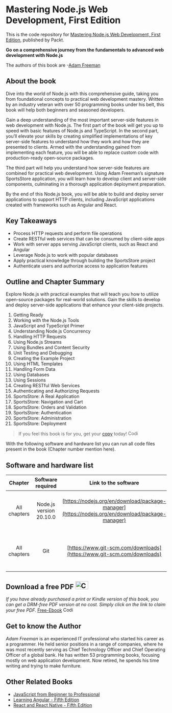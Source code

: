 # Mastering Node.js Web Development, First Edition
This is the code repository for [Mastering Node.js Web Development, First Edition](https://www.packtpub.com/product/mastering-nodejs-web-development/9781804615072), published by Packt.

**Go on a comprehensive journey from the fundamentals to advanced web development with Node.js**

The authors of this book are -[Adam Freeman]()

## About the book
Dive into the world of Node.js with this comprehensive guide, taking you from foundational concepts to practical web development mastery. Written by an industry veteran with over 50 programming books under his belt, this book will help both beginners and seasoned developers.

Gain a deep understanding of the most important server-side features in web development with Node.js. The first part of the book will get you up to speed with basic features of Node.js and TypeScript. In the second part, you’ll elevate your skills by creating simplified implementations of key server-side features to understand how they work and how they are presented to clients. Armed with the understanding gained from implementing each feature, you will be able to replace custom code with production-ready open-source packages.

The third part will help you understand how server-side features are combined for practical web development. Using Adam Freeman’s signature SportsStore application, you will learn how to develop client and server-side components, culminating in a thorough application deployment preparation.

By the end of this Node.js book, you will be able to build and deploy server applications to support HTTP clients, including JavaScript applications created with frameworks such as Angular and React.


## Key Takeaways
- Process HTTP requests and perform file operations
- Create RESTful web services that can be consumed by client-side apps
- Work with server apps serving JavaScript clients, such as React and Angular
- Leverage Node.js to work with popular databases
- Apply practical knowledge through building the SportsStore project
- Authenticate users and authorize access to application features

## Outline and Chapter Summary

Explore Node.js with practical examples that will teach you how to utilize open-source packages for real-world solutions. Gain the skills to develop and deploy server-side applications that enhance your client-side projects.


1. Getting Ready
2. Working with the Node.js Tools
3. JavaScript and TypeScript Primer
4. Understanding Node.js Concurrency
5. Handling HTTP Requests
6. Using Node.js Streams
7. Using Bundles and Content Security
8. Unit Testing and Debugging
9. Creating the Example Project
10. Using HTML Templates
11. Handling Form Data
12. Using Databases
13. Using Sessions
14. Creating RESTful Web Services
15. Authenticating and Authorizing Requests
16. SportsStore: A Real Application
17. SportsStore: Navigation and Cart
18. SportsStore: Orders and Validation
19. SportsStore: Authentication
20. SportsStore: Administration
21. SportsStore: Deployment




> If you feel this book is for you, get your [copy](https://www.amazon.com/Mastering-Node-js-Web-Development-comprehensive/dp/1804615072/ref=sr_1_1?crid=12PEHAY1PVA02&dib=eyJ2IjoiMSJ9.11QJcPznryXeGb75dN71Wg.EfglnRqg7lmlVrKKMvyIcblhesbkz2MAFnDTyYG4xK4&dib_tag=se&keywords=9781804615072&qid=1718597110&sprefix=9781804615072%2Caps%2C367&sr=8-1) today! <img alt="Coding" height="15" width="35"  src="https://media.tenor.com/ex_HDD_k5P8AAAAi/habbo-habbohotel.gif">


With the following software and hardware list you can run all code files present in the book (Chapter number mention here).

## Software and hardware list

| Chapter | Software required    | Link to the software    | Hardware specifications    | OS required    |
|:---:  |:---:  |:---:  |:---:  |:---:  |
| All chapters  | Node.js version 20.10.0  | [https://nodejs.org/en/download/package-manager](https://nodejs.org/en/download/package-manager) | Should work on any recent computer | Windows, MacOS, Linux (any), macOS, Windows |
| All chapters  | Git  | [https://www.git-scm.com/downloads](https://www.git-scm.com/downloads) | Should work on any recent computer | Windows, MacOS, Linux (any), macOS, Windows |



## Download a free PDF <img alt="Coding" height="25" width="40" src="https://emergency.com.au/wp-content/uploads/2021/03/free.gif">

_If you have already purchased a print or Kindle version of this book, you can get a DRM-free PDF version at no cost. Simply click on the link to claim your free PDF._
[Free-Ebook](https://packt.link/free-ebook/9781804615072) <img alt="Coding" height="15" width="35"  src="https://media.tenor.com/ex_HDD_k5P8AAAAi/habbo-habbohotel.gif">


## Get to know the Author
_Adam Freeman_ is an experienced IT professional who started his career as a programmer. He held senior positions in a range of companies, where he was most recently serving as Chief Technology Officer and Chief Operating Officer of a global bank. He has written 53 programming books, focusing mostly on web application development. Now retired, he spends his time writing and trying to make furniture.


## Other Related Books
- [JavaScript from Beginner to Professional](https://www.packtpub.com/product/javascript-from-beginner-to-professional/9781800562523)
- [Learning Angular - Fifth Edition](https://www.packtpub.com/product/learning-angular-fifth-edition/9781835087480)
- [React and React Native - Fifth Edition](https://www.packtpub.com/product/react-and-react-native-fifth-edition/9781805127307)
